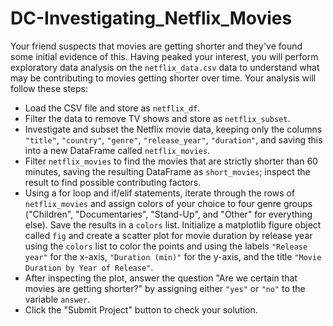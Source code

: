 # DC-Investigating_Netflix_Movies

Your friend suspects that movies are getting shorter and they've found some initial evidence of this. Having peaked your interest, you will perform exploratory data analysis on the `netflix_data.csv` data to understand what may be contributing to movies getting shorter over time. Your analysis will follow these steps:

- Load the CSV file and store as `netflix_df`.
- Filter the data to remove TV shows and store as `netflix_subset`.
- Investigate and subset the Netflix movie data, keeping only the columns `"title"`, `"country"`, `"genre"`, `"release_year"`, `"duration"`, and saving this into a new DataFrame called `netflix_movies`.
- Filter `netflix_movies` to find the movies that are strictly shorter than 60 minutes, saving the resulting DataFrame as `short_movies`; inspect the result to find possible contributing factors.
- Using a for loop and if/elif statements, iterate through the rows of `netflix_movies` and assign colors of your choice to four genre groups ("Children", "Documentaries", "Stand-Up", and "Other" for everything else). Save the results in a `colors` list. Initialize a matplotlib figure object called `fig` and create a scatter plot for movie duration by release year using the `colors` list to color the points and using the labels `"Release year"` for the x-axis, `"Duration (min)"` for the y-axis, and the title `"Movie Duration by Year of Release"`.
- After inspecting the plot, answer the question "Are we certain that movies are getting shorter?" by assigning either `"yes"` or `"no"` to the variable `answer`.
- Click the "Submit Project" button to check your solution.

